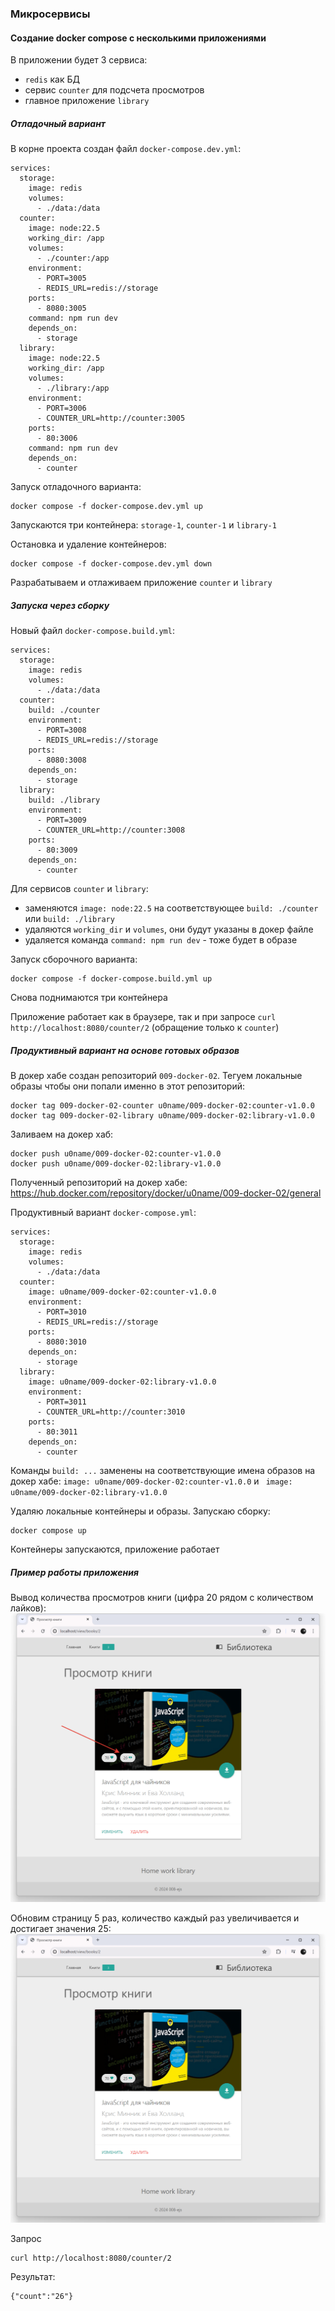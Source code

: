 ### Микросервисы

#### Создание docker compose с несколькими приложениями 

В приложении будет 3 сервиса: 
* `redis` как БД  
* сервис `counter` для подсчета просмотров  
* главное приложение `library` 

##### Отладочный вариант 
В корне проекта создан файл `docker-compose.dev.yml`: 
```
services:
  storage:
    image: redis
    volumes:
      - ./data:/data
  counter:
    image: node:22.5
    working_dir: /app
    volumes:
      - ./counter:/app
    environment:
      - PORT=3005
      - REDIS_URL=redis://storage
    ports:
      - 8080:3005
    command: npm run dev  
    depends_on:
      - storage
  library:
    image: node:22.5
    working_dir: /app
    volumes:
      - ./library:/app
    environment:
      - PORT=3006
      - COUNTER_URL=http://counter:3005
    ports:
      - 80:3006
    command: npm run dev
    depends_on:
      - counter
```
 
Запуск отладочного варианта: 
```
docker compose -f docker-compose.dev.yml up
```

Запускаются три контейнера: `storage-1`, `counter-1` и `library-1`

Остановка и удаление контейнеров: 
```
docker compose -f docker-compose.dev.yml down
``` 
Разрабатываем и отлаживаем приложение `counter` и `library`

##### Запуска через сборку 

Новый файл `docker-compose.build.yml`:
```
services:
  storage:
    image: redis
    volumes:
      - ./data:/data
  counter:
    build: ./counter
    environment:
      - PORT=3008
      - REDIS_URL=redis://storage
    ports:
      - 8080:3008
    depends_on:
      - storage
  library:
    build: ./library
    environment:
      - PORT=3009
      - COUNTER_URL=http://counter:3008
    ports:
      - 80:3009
    depends_on:
      - counter
```

Для сервисов `counter` и `library`: 
* заменяются `image: node:22.5` 
на соответствующее `build: ./counter` или  `build: ./library`
* удаляются `working_dir` и `volumes`, они будут указаны в докер файле 
* удаляется команда `command: npm run dev` - тоже будет в образе 

Запуск сборочного варианта:
```
docker compose -f docker-compose.build.yml up
```

Снова поднимаются три контейнера 

Приложение работает как в браузере, так и при запросе `curl http://localhost:8080/counter/2` (обращение только к `counter`)


##### Продуктивный вариант на основе готовых образов 

В докер хабе создан репозиторий `009-docker-02`.
Тегуем локальные образы чтобы они попали именно в этот репозиторий: 
```
docker tag 009-docker-02-counter u0name/009-docker-02:counter-v1.0.0
docker tag 009-docker-02-library u0name/009-docker-02:library-v1.0.0
```

Заливаем на докер хаб: 
```
docker push u0name/009-docker-02:counter-v1.0.0
docker push u0name/009-docker-02:library-v1.0.0
```

Полученный репозиторий на докер хабе: 
https://hub.docker.com/repository/docker/u0name/009-docker-02/general


Продуктивный вариант `docker-compose.yml`:
```
services:
  storage:
    image: redis
    volumes:
      - ./data:/data
  counter:
    image: u0name/009-docker-02:counter-v1.0.0
    environment:
      - PORT=3010
      - REDIS_URL=redis://storage
    ports:
      - 8080:3010
    depends_on:
      - storage
  library:
    image: u0name/009-docker-02:library-v1.0.0
    environment:
      - PORT=3011
      - COUNTER_URL=http://counter:3010
    ports:
      - 80:3011
    depends_on:
      - counter
```
Команды `build: ...` заменены на соответствующие имена образов на докер хабе: `image: u0name/009-docker-02:counter-v1.0.0` и ` image: u0name/009-docker-02:library-v1.0.0` 

Удаляю локальные контейнеры и образы.
Запускаю сборку:
```
docker compose up
```

Контейнеры запускаются, приложение работает

##### Пример работы приложения 
 
Вывод количества просмотров книги (цифра 20 рядом с количеством лайков):  
![Количество просмотров](README/01.%20Количество%20просмотров%20книги.png)

Обновим страницу 5 раз, количество каждый раз увеличивается и достигает значения 25: 
![Количество просмотров после обновления](README/02.%20Количество%20просмотров%20книги%20после%20нескольких%20обновлений%20страницы.png)

Запрос 
```
curl http://localhost:8080/counter/2
```
Результат: 
```
{"count":"26"}
```
